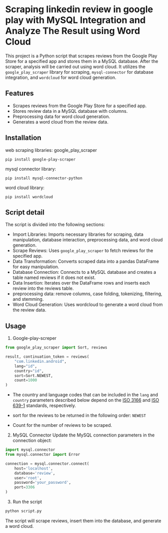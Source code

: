 # Scraping linkedin review in google play with MySQL Integration and Analyze The Result using Word Cloud

This project is a Python script that scrapes reviews from the Google Play Store for a specified app and stores them in a MySQL database. After the scraper, analysis will be carried out using word cloud. It utilizes the `google_play_scraper` library for scraping, `mysql-connector` for database integration, and `wordcloud` for word cloud generation.

## Features 
* Scrapes reviews from the Google Play Store for a specified app.
* Stores review data in a MySQL database with columns.
* Preprocessing data for word cloud generation.
* Generates a word cloud from the review data.

## Installation
web  scraping libraries: google_play_scraper
```
pip install google-play-scraper
```

mysql connector library:
```
pip install mysql-connector-python
```

word cloud library:
```
pip install wordcloud
```

## Script detail
The script is divided into the following sections:

* Import Libraries: Imports necessary libraries for scraping, data manipulation, database interaction, preprocessing data, and  word cloud generation.
* Scrape Reviews: Uses `google_play_scraper` to fetch reviews for the specified app.
* Data Transformation: Converts scraped data into a pandas DataFrame for easy manipulation.
* Database Connection: Connects to a MySQL database and creates a table named reviews if it does not exist.
* Data Insertion: Iterates over the DataFrame rows and inserts each review into the reviews table.
* preprocessing data: remove columns, case folding, tokenizing, filtering, and stemming.
* Word Cloud Generation: Uses wordcloud to generate a word cloud from the review data.

## Usage
1. Google-play-screper
```python
from google_play_scraper import Sort, reviews

result, continuation_token = reviews(
    "com.linkedin.android",
    lang="id",
    country="id",
    sort=Sort.NEWEST,
    count=1000
)
```
* The country and language codes that can be included in the `lang` and `country` parameters described below depend on the [ISO 3166](https://en.wikipedia.org/wiki/List_of_ISO_3166_country_codes) and [ISO 639-1](https://en.wikipedia.org/wiki/List_of_ISO_639-1_codes) standards, respectively.

* sort for  the reviews to be returned in the following order: `NEWEST`

* Count for  the number of reviews to be scraped.


2. MySQL Connector
Update the MySQL connection parameters in the connection object:
```python
import mysql.connector
from mysql.connector import Error

connection = mysql.connector.connect(
    host='localhost',
    database='review',
    user='root',
    password='your_password',
    port=3306
)
```


3.  Run the script
```bash
python script.py
```
The script will scrape reviews, insert them into the database, and generate a word cloud. 
